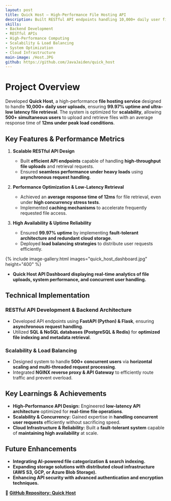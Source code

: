 ```yaml
---
layout: post
title: Quick Host – High-Performance File Hosting API
description: Built RESTful API endpoints handling 10,000+ daily user file uploads with 99.97% uptime and achieving an average response time of 12ms under peak load conditions.
skills:
- Backend Development
- RESTful APIs
- High-Performance Computing
- Scalability & Load Balancing
- System Optimization
- Cloud Infrastructure
main-image: /Host.JPG
github: https://github.com/JavaJaiden/quick_host
---
```


# Project Overview  
Developed **Quick Host**, a high-performance **file hosting service** designed to handle **10,000+ daily user uploads**, ensuring **99.97% uptime and ultra-low latency file retrieval**. The system is optimized for **scalability**, allowing **500+ simultaneous users** to upload and retrieve files with an average response time of **12ms under peak load conditions**.

## Key Features & Performance Metrics  
1. **Scalable RESTful API Design**  
   - Built **efficient API endpoints** capable of handling **high-throughput file uploads** and retrieval requests.  
   - Ensured **seamless performance under heavy loads** using **asynchronous request handling**.  

2. **Performance Optimization & Low-Latency Retrieval**  
   - Achieved an **average response time of 12ms** for file retrieval, even under **high concurrency stress tests**.  
   - Implemented **caching mechanisms** to accelerate frequently requested file access.  

3. **High Availability & Uptime Reliability**  
   - Ensured **99.97% uptime** by implementing **fault-tolerant architecture and redundant cloud storage**.  
   - Deployed **load balancing strategies** to distribute user requests efficiently.  

{% include image-gallery.html images="quick_host_dashboard.jpg" height="400" %}  
- **Quick Host API Dashboard displaying real-time analytics of file uploads, system performance, and concurrent user handling.**  

## Technical Implementation  
### **RESTful API Development & Backend Architecture**  
- Developed API endpoints using **FastAPI (Python) & Flask**, ensuring **asynchronous request handling**.  
- Utilized **SQL & NoSQL databases (PostgreSQL & Redis)** for **optimized file indexing and metadata retrieval**.  

### **Scalability & Load Balancing**  
- Designed system to handle **500+ concurrent users** via **horizontal scaling and multi-threaded request processing**.  
- Integrated **NGINX reverse proxy & API Gateway** to efficiently route traffic and prevent overload.  

## Key Learnings & Achievements  
- **High-Performance API Design:** Engineered **low-latency API architecture** optimized for **real-time file operations**.  
- **Scalability & Concurrency:** Gained expertise in **handling concurrent user requests** efficiently without sacrificing speed.  
- **Cloud Infrastructure & Reliability:** Built a **fault-tolerant system** capable of **maintaining high availability** at scale.  

## Future Enhancements  
- **Integrating AI-powered file categorization & search indexing.**  
- **Expanding storage solutions with distributed cloud infrastructure (AWS S3, GCP, or Azure Blob Storage).**  
- **Enhancing API security with advanced authentication and encryption techniques.**  

🔗 **[GitHub Repository: Quick Host](https://github.com/JavaJaiden/quick_host)**  

